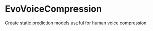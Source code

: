EvoVoiceCompression
===================

Create static prediction models useful for human voice compression.
